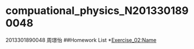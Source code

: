 # compuational_physics_N2013301890048
2013301890048 周璟怡
##Homework List
*[Exercise_02:Name](https://github.com/TooLate008/compuational_physics_N2013301890048/blob/master/Exercise_02:Name)
